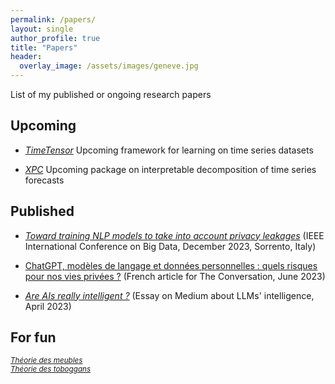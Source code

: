 ```yaml
---
permalink: /papers/
layout: single
author_profile: true
title: "Papers"
header:
  overlay_image: /assets/images/geneve.jpg
---
```


List of my published or ongoing research papers

## Upcoming

- [*TimeTensor*](https://github.com/3gaspo/timetensor)
Upcoming framework for learning on time series datasets

- [*XPC*](https://github.com/3gaspo/xpc)
Upcoming package on interpretable decomposition of time series forecasts

## Published

- [*Toward training NLP models to take into account privacy leakages*](https://hal.science/hal-04299405v1)
(IEEE International Conference on Big Data, December 2023, Sorrento, Italy)

- [ChatGPT, modèles de langage et données personnelles : quels risques pour nos vies privées ?](https://theconversation.com/chatgpt-modeles-de-langage-et-donnees-personnelles-quels-risques-pour-nos-vies-privees-208256)
(French article for The Conversation, June 2023)

- [*Are AIs really intelligent ?*](https://medium.com/@gberthelier.projet/are-ais-really-intelligent-a4a08afffaa7)
(Essay on Medium about LLMs' intelligence, April 2023)

## For fun

<sub>[*Théorie des meubles*](https://drive.google.com/file/d/1_brZneyo9wD4bScFze1ydpzozyZrotzy/view?usp=sharing)</sub><br>
<sub>[*Théorie des toboggans*](https://drive.google.com/file/d/1Z-4KQ3NWiEWBpyp6YD25BmH9mCbJPYo1/view?usp=sharing)</sub><br>
